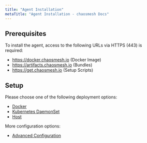 ```yaml
---
title: "Agent Installation"
metaTitle: "Agent Installation - chaosmesh Docs"
---
```


## Prerequisites

To install the agent, access to the following URLs via HTTPS (443) is required:

* https://docker.chaosmesh.io (Docker Image)
* https://artifacts.chaosmesh.io (Bundles)
* https://get.chaosmesh.io (Setup Scripts)

## Setup

Please choose one of the following deployment options:

* [Docker](installation-agent/1-docker)
* [Kubernetes DaemonSet](installation-agent/2-daemonset)
* [Host](installation-agent/3-host)

More configuration options:

* [Advanced Configuration](installation-agent/4-advanced-configuration)
